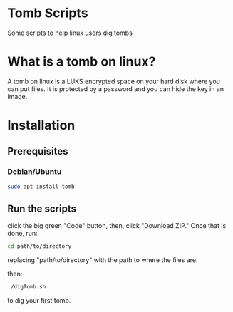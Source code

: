 # Tomb Scripts
 Some scripts to help linux users dig tombs

 # What is a tomb on linux?
 A tomb on linux is a LUKS encrypted space on your hard disk where you can put files. 
 It is protected by a password and you can hide the key in an image.

 # Installation

 ## Prerequisites
 
 ### Debian/Ubuntu

 ```bash
 sudo apt install tomb
 ```
 ## Run the scripts
 click the big green "Code" button, then, click "Download ZIP."
 Once that is done, run:
 ```bash
 cd path/to/directory
 ```
 replacing "path/to/directory" with the path to where the files are.

 then:
 ```bash
 ./digTomb.sh
 ```
 to dig your first tomb.
